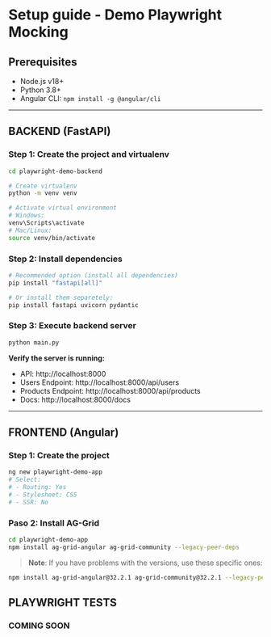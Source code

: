 # Setup guide - Demo Playwright Mocking

## Prerequisites
- Node.js v18+ 
- Python 3.8+
- Angular CLI: `npm install -g @angular/cli`

---

## BACKEND (FastAPI)

### Step 1: Create the project and virtualenv
```bash
cd playwright-demo-backend

# Create virtualenv
python -m venv venv

# Activate virtual environment
# Windows:
venv\Scripts\activate
# Mac/Linux:
source venv/bin/activate
```

### Step 2: Install dependencies
```bash
# Recommended option (install all dependencies)
pip install "fastapi[all]"

# Or install them separetely:
pip install fastapi uvicorn pydantic
```

### Step 3: Execute backend server
```bash
python main.py
```

**Verify the server is running:** 
- API: http://localhost:8000
- Users Endpoint: http://localhost:8000/api/users
- Products Endpoint: http://localhost:8000/api/products
- Docs: http://localhost:8000/docs
---

## FRONTEND (Angular)

### Step 1: Create the project
```bash
ng new playwright-demo-app
# Select:
# - Routing: Yes
# - Stylesheet: CSS
# - SSR: No
```

### Paso 2: Install AG-Grid
```bash
cd playwright-demo-app
npm install ag-grid-angular ag-grid-community --legacy-peer-deps
```

> **Note**: If you have problems with the versions, use these specific ones:
```bash
npm install ag-grid-angular@32.2.1 ag-grid-community@32.2.1 --legacy-peer-deps
```

## PLAYWRIGHT TESTS

### COMING SOON
